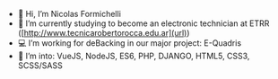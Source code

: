 - 👋 Hi, I’m Nicolas Formichelli
- 🌱 I’m currently studying to become an electronic technician at ETRR ([http://www.tecnicarobertorocca.edu.ar](url))
- 💻 I’m working for deBacking in our major project: E-Quadris
- 👀 I’m into: VueJS, NodeJS, ES6, PHP, DJANGO, HTML5, CSS3, SCSS/SASS
